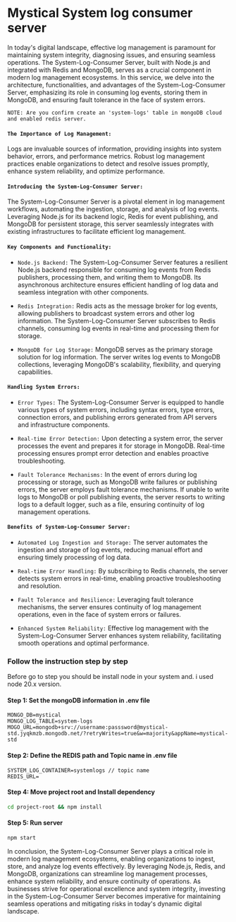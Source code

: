 # Mystical System log consumer server

In today's digital landscape, effective log management is paramount for maintaining system integrity, diagnosing issues, and ensuring seamless operations. The System-Log-Consumer Server, built with Node.js and integrated with Redis and MongoDB, serves as a crucial component in modern log management ecosystems. In this service, we delve into the architecture, functionalities, and advantages of the System-Log-Consumer Server, emphasizing its role in consuming log events, storing them in MongoDB, and ensuring fault tolerance in the face of system errors.

`NOTE: Are you confirm create an 'system-logs' table in mongoDB cloud and enabled redis server.`

#### `The Importance of Log Management:`
Logs are invaluable sources of information, providing insights into system behavior, errors, and performance metrics. Robust log management practices enable organizations to detect and resolve issues promptly, enhance system reliability, and optimize performance.

#### `Introducing the System-Log-Consumer Server:`
The System-Log-Consumer Server is a pivotal element in log management workflows, automating the ingestion, storage, and analysis of log events. Leveraging Node.js for its backend logic, Redis for event publishing, and MongoDB for persistent storage, this server seamlessly integrates with existing infrastructures to facilitate efficient log management.

#### `Key Components and Functionality:`

  - `Node.js Backend:` The System-Log-Consumer Server features a resilient Node.js backend responsible for consuming log events 
     from Redis publishers, processing them, and writing them to MongoDB. Its asynchronous architecture ensures efficient 
     handling of log data and seamless integration with other components.

  - `Redis Integration:` Redis acts as the message broker for log events, allowing publishers to broadcast system errors and 
     other log information. The System-Log-Consumer Server subscribes to Redis channels, consuming log events in real-time and 
     processing them for storage.

  - `MongoDB for Log Storage:` MongoDB serves as the primary storage solution for log information. The server writes log events 
     to MongoDB collections, leveraging MongoDB's scalability, flexibility, and querying capabilities.

#### `Handling System Errors:`

  - `Error Types:` The System-Log-Consumer Server is equipped to handle various types of system errors, including syntax 
     errors, type errors, connection errors, and publishing errors generated from API servers and infrastructure components.
    
  - `Real-time Error Detection:` Upon detecting a system error, the server processes the event and prepares it for storage in 
     MongoDB. Real-time processing ensures prompt error detection and enables proactive troubleshooting.
    
  - `Fault Tolerance Mechanisms:` In the event of errors during log processing or storage, such as MongoDB write failures or 
     publishing errors, the server employs fault tolerance mechanisms. If unable to write logs to MongoDB or poll publishing 
     events, the server resorts to writing logs to a default logger, such as a file, ensuring continuity of log management 
     operations.

#### `Benefits of System-Log-Consumer Server:`

  - `Automated Log Ingestion and Storage:` The server automates the ingestion and storage of log events, reducing manual effort 
     and ensuring timely processing of log data.
    
  - `Real-time Error Handling:` By subscribing to Redis channels, the server detects system errors in real-time, enabling 
     proactive troubleshooting and resolution.

  - `Fault Tolerance and Resilience:` Leveraging fault tolerance mechanisms, the server ensures continuity of log management 
     operations, even in the face of system errors or failures.

  - `Enhanced System Reliability:` Effective log management with the System-Log-Consumer Server enhances system reliability, 
     facilitating smooth operations and optimal performance.


### Follow the instruction step by step
Before go to step you should be install node in your system and. i used node 20.x version.


#### Step 1: Set the mongoDB information in .env file
```
MONGO_DB=mystical
MONGO_LOG_TABLE=system-logs
MOGO_URL=mongodb+srv://username:passsword@mystical-std.jyqkmzb.mongodb.net/?retryWrites=true&w=majority&appName=mystical-std

```

#### Step 2: Define the REDIS path and Topic name in .env file
```
SYSTEM_LOG_CONTAINER=systemlogs // topic name
REDIS_URL=
```

#### Step 4: Move project root and Install dependency
```sh
cd project-root && npm install
```

#### Step 5: Run server
```sh
npm start
```

In conclusion, the System-Log-Consumer Server plays a critical role in modern log management ecosystems, enabling organizations to ingest, store, and analyze log events effectively. By leveraging Node.js, Redis, and MongoDB, organizations can streamline log management processes, enhance system reliability, and ensure continuity of operations. As businesses strive for operational excellence and system integrity, investing in the System-Log-Consumer Server becomes imperative for maintaining seamless operations and mitigating risks in today's dynamic digital landscape.
